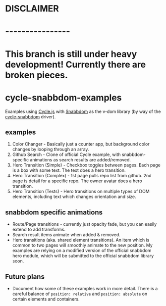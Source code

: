 # DISCLAIMER
# ----------------
# This branch is still under heavy development!  Currently there are broken pieces.

# cycle-snabbdom-examples
Examples using [Cycle.js](https://github.com/cyclejs) with [Snabbdom](https://github.com/paldepind/snabbdom) as the v-dom library (by way of the [cycle-snabbdom](https://github.com/TylorS/cycle-snabbdom) driver).

## examples

1. Color Changer - Basically just a counter app, but background color changes by looping through an array.
2. Github Search - Clone of official Cycle example, with snabbdom-specific animations as search results are added/removed.
3. Hero Transition (Simple) - Checkbox toggles between pages.  Each page is a box with some text.  The text does a hero transition.
4. Hero Transition (Complex) - 1st page pulls repo list from github.  2nd page is detail for a specific repo.  The owner avatar does a hero transition.
5. Hero Transition (Tests) - Hero transitions on multiple types of DOM elements, including text which changes orientation and size.

## snabbdom specific animations

* Route/Page transitions - currently just opacity fade, but you can easily extend to add transforms.
* Search result items animate when added & removed.
* Hero transitions (aka. shared element transitions).  An item which is common to two pages will smoothly animate to the new position.  My examples are relying on a modified version of the official snabbdom hero module, which will be submitted to the official snabbdom library soon.

## Future plans

* Document how some of these examples work in more detail.  There is a careful balance of `position: relative` and `position: absolute` on certain elements and containers.
